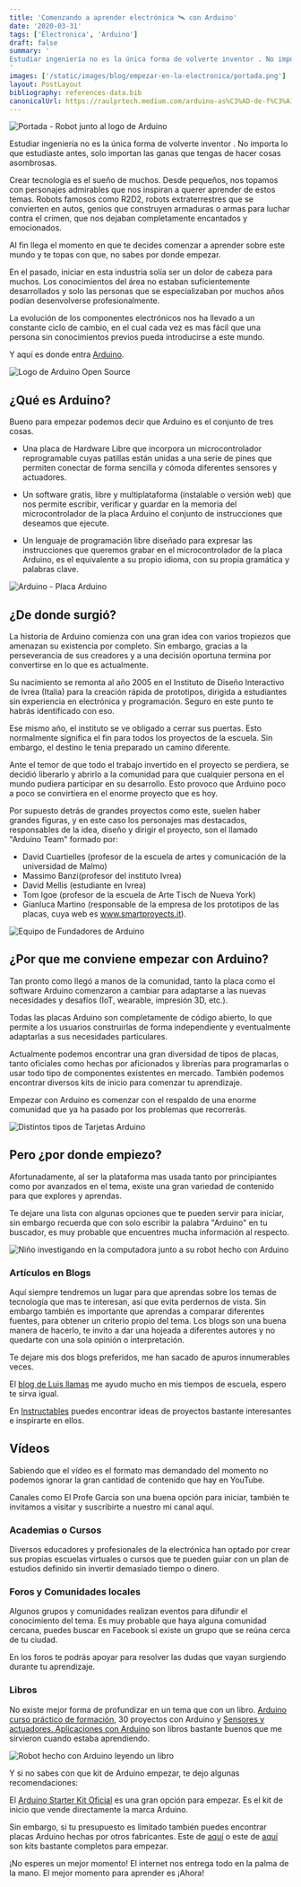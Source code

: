 ```yaml
---
title: 'Comenzando a aprender electrónica 🛰️ con Arduino'
date: '2020-03-31'
tags: ['Electronica', 'Arduino']
draft: false
summary: '
Estudiar ingeniería no es la única forma de volverte inventor . No importa lo que estudiaste antes, solo importan las ganas que tengas de hacer cosas asombrosas.
'
images: ['/static/images/blog/empezar-en-la-electronica/portada.png']
layout: PostLayout
bibliography: references-data.bib
canonicalUrl: https://raulprtech.medium.com/arduino-as%C3%AD-de-f%C3%A1cil-es-empezar-en-la-electr%C3%B3nica-4c5cc67e3244
---
```


![Portada - Robot junto al logo de Arduino](/static/images/blog/empezar-en-la-electronica/portada.png)

Estudiar ingeniería no es la única forma de volverte inventor . No importa lo que estudiaste antes, solo importan las ganas que tengas de hacer cosas asombrosas.

Crear tecnología es el sueño de muchos. Desde pequeños, nos topamos con personajes admirables que nos inspiran a querer aprender de estos temas. Robots famosos como R2D2, robots extraterrestres que se convierten en autos, genios que construyen armaduras o armas para luchar contra el crimen, que nos dejaban completamente encantados y emocionados.

Al fin llega el momento en que te decides comenzar a aprender sobre este mundo y te topas con que, no sabes por donde empezar.

En el pasado, iniciar en esta industria solía ser un dolor de cabeza para muchos. Los conocimientos del área no estaban suficientemente desarrollados y solo las personas que se especializaban por muchos años podían desenvolverse profesionalmente.

La evolución de los componentes electrónicos nos ha llevado a un constante ciclo de cambio, en el cual cada vez es mas fácil que una persona sin conocimientos previos pueda introducirse a este mundo.

Y aquí es donde entra [Arduino](https://www.arduino.cc/).

![Logo de Arduino Open Source](/static/images/blog/empezar-en-la-electronica/arduino-open-source.png)

## ¿Qué es Arduino?

Bueno para empezar podemos decir que Arduino es el conjunto de tres cosas.

- Una placa de Hardware Libre que incorpora un microcontrolador reprogramable cuyas patillas están unidas a una serie de pines que permiten conectar de forma sencilla y cómoda diferentes sensores y actuadores.

- Un software gratis, libre y multiplataforma (instalable o versión web) que nos permite escribir, verificar y guardar en la memoria del microcontrolador de la placa Arduino el conjunto de instrucciones que deseamos que ejecute.

- Un lenguaje de programación libre diseñado para expresar las instrucciones que queremos grabar en el microcontrolador de la placa Arduino, es el equivalente a su propio idioma, con su propia gramática y palabras clave.

![Arduino - Placa Arduino](/static/images/blog/empezar-en-la-electronica/placa.png)

## ¿De donde surgió?

La historia de Arduino comienza con una gran idea con varios tropiezos que amenazan su existencia por completo. Sin embargo, gracias a la perseverancia de sus creadores y a una decisión oportuna termina por convertirse en lo que es actualmente.

Su nacimiento se remonta al año 2005 en el Instituto de Diseño Interactivo de Ivrea (Italia) para la creación rápida de prototipos, dirigida a estudiantes sin experiencia en electrónica y programación. Seguro en este punto te habrás identificado con eso.

Ese mismo año, el instituto se ve obligado a cerrar sus puertas. Esto normalmente significa el fin para todos los proyectos de la escuela. Sin embargo, el destino le tenia preparado un camino diferente.

Ante el temor de que todo el trabajo invertido en el proyecto se perdiera, se decidió liberarlo y abrirlo a la comunidad para que cualquier persona en el mundo pudiera participar en su desarrollo. Esto provoco que Arduino poco a poco se convirtiera en el enorme proyecto que es hoy.

Por supuesto detrás de grandes proyectos como este, suelen haber grandes figuras, y en este caso los personajes mas destacados, responsables de la idea, diseño y dirigir el proyecto, son el llamado "Arduino Team" formado por:

- David Cuartielles (profesor de la escuela de artes y comunicación de la universidad de Malmo)
- Massimo Banzi(profesor del instituto Ivrea)
- David Mellis (estudiante en Ivrea)
- Tom Igoe (profesor de la escuela de Arte Tisch de Nueva York)
- Gianluca Martino (responsable de la empresa de los prototipos de las placas, cuya web es www.smartproyects.it).

![Equipo de Fundadores de Arduino](/static/images/blog/empezar-en-la-electronica/fundadores.jpeg)

## ¿Por que me conviene empezar con Arduino?

Tan pronto como llegó a manos de la comunidad, tanto la placa como el software Arduino comenzaron a cambiar para adaptarse a las nuevas necesidades y desafíos (IoT, wearable, impresión 3D, etc.).

Todas las placas Arduino son completamente de código abierto, lo que permite a los usuarios construirlas de forma independiente y eventualmente adaptarlas a sus necesidades particulares.

Actualmente podemos encontrar una gran diversidad de tipos de placas, tanto oficiales como hechas por aficionados y librerías para programarlas o usar todo tipo de componentes existentes en mercado. También podemos encontrar diversos kits de inicio para comenzar tu aprendizaje.

Empezar con Arduino es comenzar con el respaldo de una enorme comunidad que ya ha pasado por los problemas que recorrerás.

![Distintos tipos de Tarjetas Arduino](/static/images/blog/empezar-en-la-electronica/placas.png)

## Pero ¿por donde empiezo?

Afortunadamente, al ser la plataforma mas usada tanto por principiantes como por avanzados en el tema, existe una gran variedad de contenido para que explores y aprendas.

Te dejare una lista con algunas opciones que te pueden servir para iniciar, sin embargo recuerda que con solo escribir la palabra "Arduino" en tu buscador, es muy probable que encuentres mucha información al respecto.

![Niño investigando en la computadora junto a su robot hecho con Arduino](/static/images/blog/empezar-en-la-electronica/blogs.png)

### Artículos en Blogs

Aquí siempre tendremos un lugar para que aprendas sobre los temas de tecnología que mas te interesan, así que evita perdernos de vista. Sin embargo también es importante que aprendas a comparar diferentes fuentes, para obtener un criterio propio del tema.
Los blogs son una buena manera de hacerlo, te invito a dar una hojeada a diferentes autores y no quedarte con una sola opinión o interpretación.

Te dejare mis dos blogs preferidos, me han sacado de apuros innumerables veces.

El [blog de Luis llamas](https://www.luisllamas.es/) me ayudo mucho en mis tiempos de escuela, espero te sirva igual.

En [Instructables](https://www.instructables.com/circuits/arduino/projects/) puedes encontrar ideas de proyectos bastante interesantes e inspirarte en ellos.

## Vídeos

Sabiendo que el vídeo es el formato mas demandado del momento no podemos ignorar la gran cantidad de contenido que hay en YouTube.

Canales como El Profe García son una buena opción para iniciar, también te invitamos a visitar y suscribirte a nuestro mi canal aquí.

### Academias o Cursos

Diversos educadores y profesionales de la electrónica han optado por crear sus propias escuelas virtuales o cursos que te pueden guiar con un plan de estudios definido sin invertir demasiado tiempo o dinero.

### Foros y Comunidades locales

Algunos grupos y comunidades realizan eventos para difundir el conocimiento del tema. Es muy probable que haya alguna comunidad cercana, puedes buscar en Facebook si existe un grupo que se reúna cerca de tu ciudad.

En los foros te podrás apoyar para resolver las dudas que vayan surgiendo durante tu aprendizaje.

### Libros

No existe mejor forma de profundizar en un tema que con un libro. [Arduino curso práctico de formación](https://amzn.to/3GdLP6e), 30 proyectos con Arduino y [Sensores y actuadores. Aplicaciones con Arduino](https://amzn.to/3E5FC9S) son libros bastante buenos que me sirvieron cuando estaba aprendiendo.

![Robot hecho con Arduino leyendo un libro](/static/images/blog/empezar-en-la-electronica/libros.png)

Y si no sabes con que kit de Arduino empezar, te dejo algunas recomendaciones:

El [Arduino Starter Kit Oficial](https://amzn.to/3UzzTQG) es una gran opción para empezar. Es el kit de inicio que vende directamente la marca Arduino.

Sin embargo, si tu presupuesto es limitado también puedes encontrar placas Arduino hechas por otros fabricantes. Este de [aquí](https://amzn.to/3WYZAvl) o este de [aquí](https://amzn.to/3UyNpnC) son kits bastante completos para empezar.

¡No esperes un mejor momento! El internet nos entrega todo en la palma de la mano. El mejor momento para aprender es ¡Ahora!
